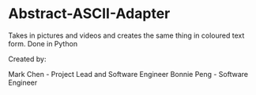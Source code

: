 # Abstract-ASCII-Adapter
Takes in pictures and videos and creates the same thing in coloured text form.
Done in Python

Created by:

Mark Chen - Project Lead and Software Engineer 
Bonnie Peng - Software Engineer

